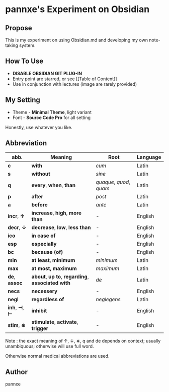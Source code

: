 # pannxe's Experiment on Obsidian

## Propose
This is my experiment on using Obsidian.md and developing my own note-taking system.

## How To Use
- **DISABLE OBSIDIAN GIT PLUG-IN** 
- Entry point are starred, or see [[Table of Content]]
- Use in conjunction with lectures (image are rarely provided) 

## My Setting
- Theme - **Minimal Theme**, light variant
- Font - **Source Code Pro** for all setting

Honestly, use whatever you like.

## Abbreviation

| abb.                  | Meaning                                                  | Root             | Language |
| --------------------- | -------------------------------------------------------- | ---------------- | -------- |
| **c**                 | **with**                                                 | *cum*            | Latin    |
| **s**                 | **without**                                              | *sine*           | Latin    |
| **q**                 | **every**, **when**, **than**                                      | *quaque*, *quod*, *quam* | Latin    |
| **p**                 | **after**                                                | *post*           | Latin    |
| **a**                 | **before**                                               | *ante*           | Latin    |
| **incr**, **↑**       | **increase**, **high**, **more than**                                   | -                | English  |
| **decr**, **↓**       | **decrease**, **low**, **less than**                                    | -                | English  |
| **ico**               | **in case of**                                           | -                | English  |
| **esp**               | **especially**                                           | -                | English  |
| **bc**                | **because (of)**                                         | -                | English  |
| **min**               | **at least, minimum**                                    | *minimum*        | Latin    |
| **max**               | **at most, maximum**                                     | *maximum*        | Latin    |
| **de**, **assoc**     | **about**, **up to**, **regarding**, **associated with** | *de*             | Latin    |
| **necs**              | **necessery**                                            | -                | English  |
| **negl**              | **regardless of**                                        | *neglegens*      | Latin    |
| **inh**, **⊣**, **⊢** | **inhibit**                                              | -                | English  |
| **stim**, **⋇**       | **stimulate**, **activate**, **trigger**                                            | -                | English  |                     

Note : the exact meaning of ↑, ↓, ⋇, q and de depends on context; usually unambiquous; otherwise will use full word.

Otherwise normal medical abbreviations are used.

## Author
pannxe